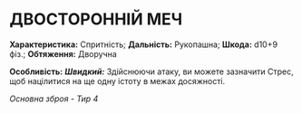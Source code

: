 ﻿# ДВОСТОРОННІЙ МЕЧ

**Характеристика:** Спритність; **Дальність:** Рукопашна; **Шкода:** d10+9 фіз.; **Обтяження:** Дворучна

**Особливість:** ***Швидкий:*** Здійснюючи атаку, ви можете зазначити Стрес, щоб націлитися на ще одну істоту в межах досяжності.

*Основна зброя - Тир 4*
